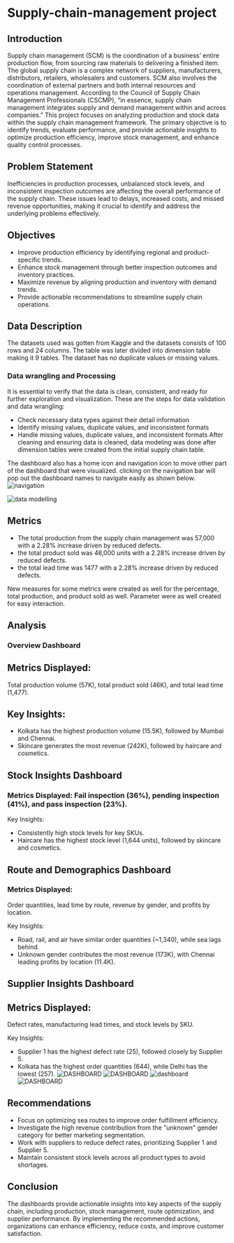 # Supply-chain-management project 

## Introduction 
Supply chain management (SCM) is the coordination of a business’ entire production flow, from sourcing raw materials to delivering a finished item.
The global supply chain is a complex network of suppliers, manufacturers, distributors, retailers, wholesalers and customers. SCM also involves the coordination of external partners and both internal resources and operations management. According to the Council of Supply Chain Management Professionals (CSCMP), “in essence, supply chain management integrates supply and demand management within and across companies.” 
This project focuses on analyzing production and stock data within the supply chain management framework. The primary objective is to identify trends, evaluate performance, and provide actionable insights to optimize production efficiency, improve stock management, and enhance quality control processes.
## Problem Statement 
Inefficiencies in production processes, unbalanced stock levels, and inconsistent inspection outcomes are affecting the overall performance of the supply chain. These issues lead to delays, increased costs, and missed revenue opportunities, making it crucial to identify and address the underlying problems effectively.
## Objectives
- Improve production efficiency by identifying regional and product-specific trends.
- Enhance stock management through better inspection outcomes and inventory practices.
- Maximize revenue by aligning production and inventory with demand trends.
- Provide actionable recommendations to streamline supply chain operations.

## Data Description 
The datasets used was gotten from Kaggle and the datasets consists of 100 rows and 24 columns. The table was later divided into dimension table making it 9 tables. The dataset has no duplicate values or missing values. 

### Data wrangling and Processing 
It is essential to verify that the data is clean, consistent, and ready for further exploration and visualization. These are the steps for data validation and data wrangling:

- Check necessary data types against their detail information
- Identify missing values, duplicate values, and inconsistent formats
- Handle missing values, duplicate values, and inconsistent formats
After cleaning and ensuring data is cleaned, data modeling was done after dimension tables were created from the initial supply chain table.

The dashboard also has a home icon and navigation icon to move other part of the dashboard that were visualized. clicking on the navigation bar will pop out the dashboard names to navigate easily as shown below. 
![navigation](supply_chain.PNG)

![data modelling](data_modelling_SCM.PNG) 

## Metrics 
- The total production from the supply chain management was 57,000 with a 2.28% increase driven by reduced defects.
- the total product sold was 46,000 units with a 2.28% increase driven by reduced defects.
- the total lead time was 1477 with a 2.28% increase driven by reduced defects.

New measures for some metrics were created as well for the percentage, total production, and product sold as well. Parameter were as well created for easy interaction. 

## Analysis

### Overview Dashboard

## Metrics Displayed:
Total production volume (57K), total product sold (46K), and total lead time (1,477).

## Key Insights:
- Kolkata has the highest production volume (15.5K), followed by Mumbai and Chennai.
- Skincare generates the most revenue (242K), followed by haircare and cosmetics. 

## Stock Insights Dashboard

### Metrics Displayed: Fail inspection (36%), pending inspection (41%), and pass inspection (23%).
Key Insights:
- Consistently high stock levels for key SKUs.
- Haircare has the highest stock level (1,644 units), followed by skincare and cosmetics.

## Route and Demographics Dashboard
### Metrics Displayed: 
Order quantities, lead time by route, revenue by gender, and profits by location.

Key Insights:
- Road, rail, and air have similar order quantities (~1,340), while sea lags behind.
- Unknown gender contributes the most revenue (173K), with Chennai leading profits by location (11.4K).

## Supplier Insights Dashboard

## Metrics Displayed: 
Defect rates, manufacturing lead times, and stock levels by SKU.

Key Insights:
- Supplier 1 has the highest defect rate (25), followed closely by Supplier 5.
- Kolkata has the highest order quantities (644), while Delhi has the lowest (257).
![DASHBOARD](overview_DB.PNG) ![DASHBOARD](supplier_insights.PNG) ![dashboard](route.PNG) ![DASHBOARD](stock.PNG)
## Recommendations
- Focus on optimizing sea routes to improve order fulfillment efficiency.
- Investigate the high revenue contribution from the "unknown" gender category for better marketing segmentation.
- Work with suppliers to reduce defect rates, prioritizing Supplier 1 and Supplier 5.
- Maintain consistent stock levels across all product types to avoid shortages.

## Conclusion
The dashboards provide actionable insights into key aspects of the supply chain, including production, stock management, route optimization, and supplier performance. By implementing the recommended actions, organizations can enhance efficiency, reduce costs, and improve customer satisfaction.




